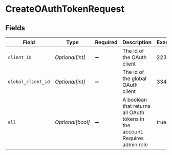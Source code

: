 # CreateOAuthTokenRequest


## Fields

| Field                                                                       | Type                                                                        | Required                                                                    | Description                                                                 | Example                                                                     |
| --------------------------------------------------------------------------- | --------------------------------------------------------------------------- | --------------------------------------------------------------------------- | --------------------------------------------------------------------------- | --------------------------------------------------------------------------- |
| `client_id`                                                                 | *Optional[int]*                                                             | :heavy_minus_sign:                                                          | The id of the OAuth client                                                  | 223443                                                                      |
| `global_client_id`                                                          | *Optional[int]*                                                             | :heavy_minus_sign:                                                          | The id of the global OAuth client                                           | 334556                                                                      |
| `all`                                                                       | *Optional[bool]*                                                            | :heavy_minus_sign:                                                          | A boolean that returns all OAuth tokens in the account. Requires admin role | true                                                                        |